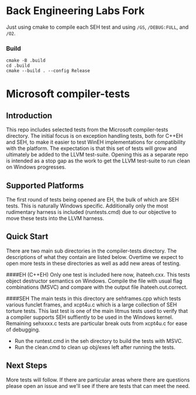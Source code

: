 # Back Engineering Labs Fork

Just using cmake to compile each SEH test and using `/GS`, `/DEBUG:FULL`, and `/O2`.

### Build

```
cmake -B .build
cd .build
cmake --build . --config Release
```

Microsoft compiler-tests
========================

Introduction
------------
This repo includes selected tests from the Microsoft compiler-tests directory. 
The initial focus is on exception handling tests, both for C++EH and SEH, to make it easier to test WinEH implementations for compatibility with the platform.  The expectation is that this set of tests will grow and ultimately be added to the LLVM test-suite.  Opening this as a separate repo is intended as a stop gap as the work to get the LLVM test-suite to run clean on Windows progresses.

Supported Platforms
-------------------
The first round of tests being opened are EH, the bulk of which are SEH tests.  This is naturally Windows specific.  Additionally only the most rudimentary harness is included (runtests.cmd) due to our objective to move these tests into the LLVM harness.

Quick Start
-----------
There are two main sub directories in the compiler-tests directory.  The descriptions of what they contain are listed below.  Overtime we expect to open more tests in these directories as well as add new areas of testing.

####EH  (C++EH)
Only one test is included here now, ihateeh.cxx.  This tests object destructor semantics on Windows.  Compile the file with usual flag combinations (MSVC) and compare with the output file ihateeh.out.correct.  

####SEH
The main tests in this directory are sehframes.cpp which tests various funclet frames, and xcpt4u.c which is a large collection of SEH torture tests.  This last test is one of the main litmus tests used to verify that a compiler supports SEH suffiently to be used in the Windows kernel.  Remaining sehxxxx.c tests are particular break outs from xcpt4u.c for ease of debugging.

- Run the runtest.cmd in the seh directory to build the tests with MSVC.
- Run the clean.cmd to clean up obj/exes left after running the tests.

Next Steps
----------
More tests will follow.  If there are particular areas where there are questions please open an issue and we'll see if there are tests that can meet the need.
